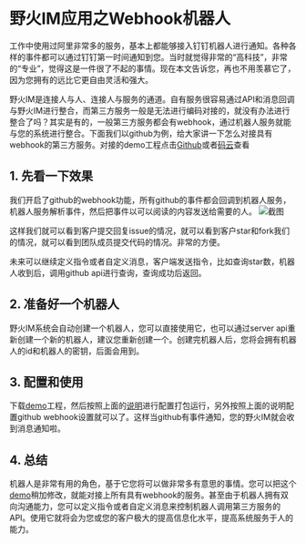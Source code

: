 # 野火IM应用之Webhook机器人
工作中使用过阿里非常多的服务，基本上都能够接入钉钉机器人进行通知。各种各样的事件都可以通过钉钉第一时间通知到您。当时就觉得非常的“高科技”，非常的“专业”，觉得这是一件很了不起的事情。现在本文告诉您，再也不用羡慕它了，因为您拥有的远比它更自由灵活和强大。

野火IM是连接人与人、连接人与服务的通道。自有服务很容易通过API和消息回调与野火IM进行整合，而第三方服务一般是无法进行编码对接的，就没有办法进行整合了吗？其实是有的，一般第三方服务都会有webhook，通过机器人服务就能与您的系统进行整合。下面我们以github为例，给大家讲一下怎么对接具有webhook的第三方服务。对接的demo工程点击[Github](https://github.com/wildfirechat/github_webhook)或者[码云](https://gitee.com/wfchat/github_webhook)查看

## 1. 先看一下效果
我们开启了github的webhook功能，所有github的事件都会回调到机器人服务，机器人服务解析事件，然后把事件以可以阅读的内容发送给需要的人。
![截图](https://static.wildfirechat.cn/githubwebhook.jpeg)

这样我们就可以看到客户提交回复issue的情况，就可以看到客户star和fork我们的情况，就可以看到团队成员提交代码的情况。非常的方便。

未来可以继续定义指令或者自定义消息，客户端发送指令，比如查询star数，机器人收到后，调用github api进行查询，查询成功后返回。

## 2. 准备好一个机器人
野火IM系统会自动创建一个机器人，您可以直接使用它，也可以通过server api重新创建一个新的机器人，建议您重新创建一个。创建完机器人后，您将会拥有机器人的id和机器人的密钥，后面会用到。

## 3. 配置和使用
下载[demo](https://github.com/wildfirechat/github_webhook)工程，然后按照上面的[说明](https://github.com/wildfirechat/github_webhook/blob/master/README.md)进行配置打包运行，另外按照上面的说明配置github webhook设置就可以了。这样当github有事件通知，您的野火IM就会收到消息通知啦。

## 4. 总结
机器人是非常有用的角色，基于它您将可以做非常多有意思的事情。您可以把这个[demo](https://github.com/wildfirechat/github_webhook)稍加修改，就能对接上所有具有webhook的服务。甚至由于机器人拥有双向沟通能力，您可以定义指令或者自定义消息来控制机器人调用第三方服务的API。使用它就将会为您或您的客户极大的提高信息化水平，提高系统服务于人的能力。
